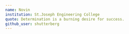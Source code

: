 ```yaml
---
name: Novin 
institution: St.Joseph Engineering College
quote: Determination is a burning desire for success.
github_user: shutterberg
---
```

